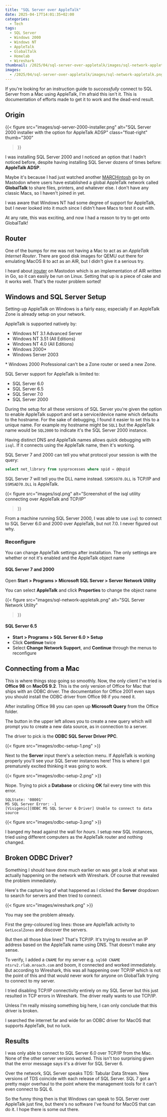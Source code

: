 ```yaml
---
title: "SQL Server over AppleTalk"
date: 2025-04-17T14:01:35+02:00
categories:
  - Tech
tags:
  - SQL Server
  - Windows 2000
  - Windows NT
  - AppleTalk
  - GlobalTalk
  - Homelab
  - Wireshark
thumbnail: /2025/04/sql-server-over-appletalk/images/sql-network-appletalk.png
images:
  - /2025/04/sql-server-over-appletalk/images/sql-network-appletalk.png-
---
```


If you're looking for an instruction guide to *successfully* connect to
SQL Server from a Mac using AppleTalk, I'm afraid this isn't it. This is
documentation of efforts made to get it to work and the dead-end result.

<!--more-->

## Origin

{{< figure
    src="images/sql-server-2000-installer.png"
    alt="SQL Server 2000 installer with the option for AppleTalk ADSP"
    class="float-right"
    thumb="300"
>}}

I was installing SQL Server 2000 and I noticed an option that I hadn't noticed
before, despite having installing SQL Server dozens of times before: **AppleTalk ADSP**.

Maybe it's because I had just watched another [MARCHintosh] go by on Mastodon
where users have established a global AppleTalk network called **GlobalTalk**
to share files, printers, and whatever else.
I don't have any classic Macs, so I haven't joined in yet.

I was aware that Windows NT had some degree of support for AppleTalk, but I never
looked into it much since I didn't have Macs to test it out with.

At any rate, this was exciting, and now I had a reason to try to get onto GlobalTalk!

## Router

One of the bumps for me was not having a Mac to act as an *AppleTalk Internet Router*.
There are good disk images for QEMU out there for emulating MacOS 8 to act
as an AIR, but I didn't give it a serious try.

I heard about [jrouter] on Mastodon which is an implementation of AIR written in
Go, so it can easily be run on Linux. Setting that up is a piece of cake and it works well.
That's the router problem sorted!

## Windows and SQL Server Setup

Setting-up AppleTalk on Windows is a fairly easy, especially if an AppleTalk Zone
is already setup on your network.

AppleTalk is supported natively by:

* Windows NT 3.1 Advanced Server
* Windows NT 3.51 (All Editions)
* Windows NT 4.0 (All Editions)
* Windows 2000*
* Windows Server 2003

\* Windows 2000 Professional can't be a Zone router or seed a new Zone.

SQL Server support for AppleTalk is limited to:
* SQL Server 6.0
* SQL Server 6.5
* SQL Server 7.0
* SQL Server 2000

During the setup for all these versions of SQL Server you're given the option
to enable AppleTalk support and set a service/device name which defaults to
the hostname. For the sake of debugging, I found it easier to set this to
a unique name. For example my hostname might be `SQL1` but the AppleTalk
name would be `SQL2000` to indicate it's the SQL Server 2000 instance.

Having distinct DNS and AppleTalk names allows quick debugging with `isql`.
If it connects using the AppleTalk name, then it's working.

SQL Server 7 and 2000 can tell you what protocol your session is with the query:

```sql
select net_library from sysprocesses where spid = @@spid
```

SQL Server 7 will tell you the DLL name instead.
`SSMSSO70.DLL` is TCP/IP and `SSMSAD70.DLL` is AppleTalk.

{{< figure
    src="images/isql.png"
    alt="Screenshot of the isql utility connecting over AppleTalk and TCP/IP"
>}}

From a machine running SQL Server 2000, I was able to use `isql` to connect to
SQL Server 6.0 and 2000 over AppleTalk, but not 7.0. I never figured out why.

### Reconfigure

You can change AppleTalk settings after installation. The only settings are
whether or not it's enabled and the AppleTalk object name

#### SQL Server 7 and 2000

Open **Start > Programs > Microsoft SQL Server > Server Network Utility**

You can select **AppleTalk** and click **Properties** to change the object name


{{< figure
    src="images/sql-network-appletalk.png"
    alt="SQL Server Network Utility"
>}}


#### SQL Server 6.5

* **Start > Programs > SQL Server 6.0 > Setup**
* Click **Continue** twice
* Select **Change Network Support**, and **Continue** through the menus to reconfigure


## Connecting from a Mac

This is where things stop going so smoothly. Now, the only client I've tried
is **Office 98** on **MacOS 9.2**. This is the only version of Office for Mac
that ships with an ODBC driver. The documentation for Office 2001 even says
you should install the ODBC driver from Office 98 if you need it.

After installing Office 98 you can open up **Microsoft Query** from the Office folder.

The button in the upper left allows you to create a new query which will
prompt you to create a new data source, as in connection to a server.

The driver to pick is the **ODBC SQL Server Driver PPC**.

{{< figure src="images/odbc-setup-1.png" >}}

Next to the **Server** input there's a selection menu. If AppleTalk is working
properly you'll see your SQL Server instances here! This is where I got prematurely
excited thinking it was going to work.

{{< figure src="images/odbc-setup-2.png" >}}

Nope. Trying to pick a **Database** or clicking **OK** fail every time with this error.

```
SQLState: '08001'
MS SQL Server Error: -1
[Visigenic][ODBC MS SQL Server 6 Driver] Unable to connect to data source
```

{{< figure src="images/odbc-setup-3.png" >}}

I banged my head against the wall for *hours*. I setup new SQL instances,
tried using different computers as the AppleTalk router and nothing changed.

## Broken ODBC Driver?

Something I should have done much earlier on was get a look at what was actually
happening on the network with Wireshark. Of course that revealed the problem immediately.

Here's the capture log of what happened as I clicked the **Server** dropdown to
search for servers and then tried to connect.

{{< figure src="images/wireshark.png" >}}

You may see the problem already.

First the grey-coloured log lines: those are AppleTalk activity to `GetLocalZones` and discover the servers.

But then all those blue lines? That's TCP/IP. It's trying to resolve an IP address
based on the AppleTalk name using DNS. That doesn't make any sense.

To verify, I added a `CNAME` for my server e.g. `sql60 CNAME ntsrv2.rlab.mroach.com`
and boom, it connected and worked immediately. But according to Wireshark, this
was all happening over TCP/IP which is not the point of this and that
would never work for anyone on GlobalTalk trying to connect to my server.

I tried disabling TCP/IP connectivity entirely on my SQL Server but this just
resulted in TCP errors in Wireshark. The driver really wants to use TCP/IP.

Unless I'm really missing something big here, I can only conclude that this driver is broken.

I searched the internet far and wide for an ODBC driver for MacOS that supports AppleTalk,
but no luck.

## Results

I was only able to connect to SQL Server 6.0 over TCP/IP from the Mac. None of the other server versions worked.
This isn't too surprising given that the error message says it's a driver for SQL Server 6.

Over the network, SQL Server speaks TDS: Tabular Data Stream. New versions of
TDS coincide with each release of SQL Server. SQL 7 got a pretty major overhaul
to the point where the management tools for it can't even connect to SQL 6.

So the funny thing then is that Windows can speak to SQL Server over AppleTalk just fine,
but there's no software I've found for MacOS that can do it. I hope there is some out there.

[MARCHintosh]: https://www.marchintosh.com/
[jrouter]: https://gitea.drjosh.dev/josh/jrouter
[Windows 2000 and AppleTalk]: /2025/04/windows-2000-and-appletalk

